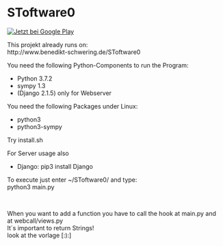 # SToftware0
<a href='https://play.google.com/store/apps/details?id=com.benedikt_schwering.stoftware0&pcampaignid=MKT-Other-global-all-co-prtnr-py-PartBadge-Mar2515-1'><img alt='Jetzt bei Google Play' src='https://play.google.com/intl/en_us/badges/images/generic/de_badge_web_generic.png'/></a>
<p>
This projekt already runs on:<br>
http://www.benedikt-schwering.de/SToftware0
</p>
<p>
You need the following Python-Components to run the Program:<br>
<ul>
<li>Python 3.7.2</li>
<li>sympy 1.3</li>
<li>(Django 2.1.5) only for Webserver</li>
</ul>
</p>

<p>
You need the following Packages under Linux:<br>
<ul>
<li>python3</li>
<li>python3-sympy</li>
</ul>
<p>
Try install.sh
</p>
</p>
<p>
For Server usage also<br>
<ul>
<li>Django:  pip3 install Django</li>
</ul>
</p>
<p>
To execute just enter ~/SToftware0/ and type:<br>
python3 main.py
</p>

<br>
<p>
When you want to add a function you have to call the hook at main.py and at webcall/views.py
<br>It´s important to return Strings!<br>
look at the vorlage [:):]
</p>
